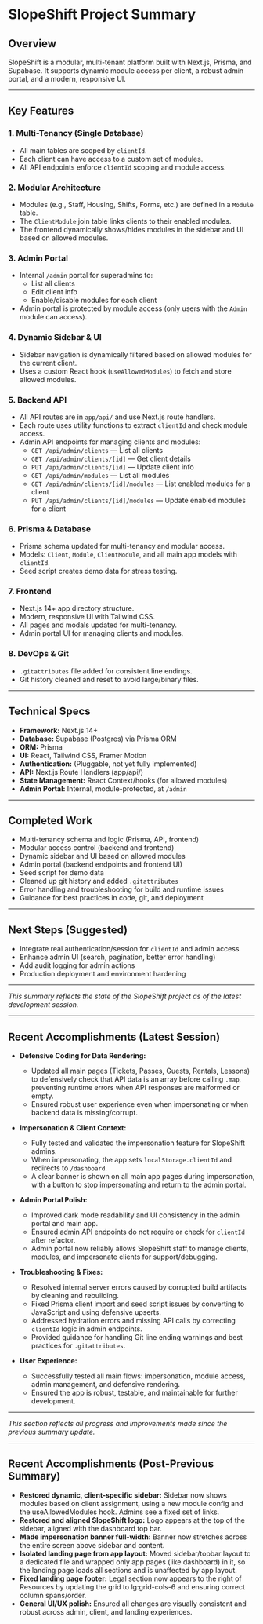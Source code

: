 # SlopeShift Project Summary

## Overview
SlopeShift is a modular, multi-tenant platform built with Next.js, Prisma, and Supabase. It supports dynamic module access per client, a robust admin portal, and a modern, responsive UI.

---

## Key Features

### 1. Multi-Tenancy (Single Database)
- All main tables are scoped by `clientId`.
- Each client can have access to a custom set of modules.
- All API endpoints enforce `clientId` scoping and module access.

### 2. Modular Architecture
- Modules (e.g., Staff, Housing, Shifts, Forms, etc.) are defined in a `Module` table.
- The `ClientModule` join table links clients to their enabled modules.
- The frontend dynamically shows/hides modules in the sidebar and UI based on allowed modules.

### 3. Admin Portal
- Internal `/admin` portal for superadmins to:
  - List all clients
  - Edit client info
  - Enable/disable modules for each client
- Admin portal is protected by module access (only users with the `Admin` module can access).

### 4. Dynamic Sidebar & UI
- Sidebar navigation is dynamically filtered based on allowed modules for the current client.
- Uses a custom React hook (`useAllowedModules`) to fetch and store allowed modules.

### 5. Backend API
- All API routes are in `app/api/` and use Next.js route handlers.
- Each route uses utility functions to extract `clientId` and check module access.
- Admin API endpoints for managing clients and modules:
  - `GET /api/admin/clients` — List all clients
  - `GET /api/admin/clients/[id]` — Get client details
  - `PUT /api/admin/clients/[id]` — Update client info
  - `GET /api/admin/modules` — List all modules
  - `GET /api/admin/clients/[id]/modules` — List enabled modules for a client
  - `PUT /api/admin/clients/[id]/modules` — Update enabled modules for a client

### 6. Prisma & Database
- Prisma schema updated for multi-tenancy and modular access.
- Models: `Client`, `Module`, `ClientModule`, and all main app models with `clientId`.
- Seed script creates demo data for stress testing.

### 7. Frontend
- Next.js 14+ app directory structure.
- Modern, responsive UI with Tailwind CSS.
- All pages and modals updated for multi-tenancy.
- Admin portal UI for managing clients and modules.

### 8. DevOps & Git
- `.gitattributes` file added for consistent line endings.
- Git history cleaned and reset to avoid large/binary files.

---

## Technical Specs

- **Framework:** Next.js 14+
- **Database:** Supabase (Postgres) via Prisma ORM
- **ORM:** Prisma
- **UI:** React, Tailwind CSS, Framer Motion
- **Authentication:** (Pluggable, not yet fully implemented)
- **API:** Next.js Route Handlers (app/api/)
- **State Management:** React Context/hooks (for allowed modules)
- **Admin Portal:** Internal, module-protected, at `/admin`

---

## Completed Work

- Multi-tenancy schema and logic (Prisma, API, frontend)
- Modular access control (backend and frontend)
- Dynamic sidebar and UI based on allowed modules
- Admin portal (backend endpoints and frontend UI)
- Seed script for demo data
- Cleaned up git history and added `.gitattributes`
- Error handling and troubleshooting for build and runtime issues
- Guidance for best practices in code, git, and deployment

---

## Next Steps (Suggested)
- Integrate real authentication/session for `clientId` and admin access
- Enhance admin UI (search, pagination, better error handling)
- Add audit logging for admin actions
- Production deployment and environment hardening

---

*This summary reflects the state of the SlopeShift project as of the latest development session.* 

---

## Recent Accomplishments (Latest Session)

- **Defensive Coding for Data Rendering:**
  - Updated all main pages (Tickets, Passes, Guests, Rentals, Lessons) to defensively check that API data is an array before calling `.map`, preventing runtime errors when API responses are malformed or empty.
  - Ensured robust user experience even when impersonating or when backend data is missing/corrupt.

- **Impersonation & Client Context:**
  - Fully tested and validated the impersonation feature for SlopeShift admins.
  - When impersonating, the app sets `localStorage.clientId` and redirects to `/dashboard`.
  - A clear banner is shown on all main app pages during impersonation, with a button to stop impersonating and return to the admin portal.

- **Admin Portal Polish:**
  - Improved dark mode readability and UI consistency in the admin portal and main app.
  - Ensured admin API endpoints do not require or check for `clientId` after refactor.
  - Admin portal now reliably allows SlopeShift staff to manage clients, modules, and impersonate clients for support/debugging.

- **Troubleshooting & Fixes:**
  - Resolved internal server errors caused by corrupted build artifacts by cleaning and rebuilding.
  - Fixed Prisma client import and seed script issues by converting to JavaScript and using defensive upserts.
  - Addressed hydration errors and missing API calls by correcting `clientId` logic in admin endpoints.
  - Provided guidance for handling Git line ending warnings and best practices for `.gitattributes`.

- **User Experience:**
  - Successfully tested all main flows: impersonation, module access, admin management, and defensive rendering.
  - Ensured the app is robust, testable, and maintainable for further development.

---

*This section reflects all progress and improvements made since the previous summary update.* 

---

## Recent Accomplishments (Post-Previous Summary)

- **Restored dynamic, client-specific sidebar:** Sidebar now shows modules based on client assignment, using a new module config and the useAllowedModules hook. Admins see a fixed set of links.
- **Restored and aligned SlopeShift logo:** Logo appears at the top of the sidebar, aligned with the dashboard top bar.
- **Made impersonation banner full-width:** Banner now stretches across the entire screen above sidebar and content.
- **Isolated landing page from app layout:** Moved sidebar/topbar layout to a dedicated file and wrapped only app pages (like dashboard) in it, so the landing page loads all sections and is unaffected by app layout.
- **Fixed landing page footer:** Legal section now appears to the right of Resources by updating the grid to lg:grid-cols-6 and ensuring correct column spans/order.
- **General UI/UX polish:** Ensured all changes are visually consistent and robust across admin, client, and landing experiences. 